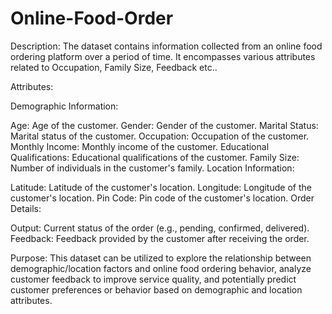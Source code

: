 # Online-Food-Order
Description:
The dataset contains information collected from an online food ordering platform over a period of time. It encompasses various attributes related to Occupation, Family Size, Feedback etc..

Attributes:

Demographic Information:

Age: Age of the customer.
Gender: Gender of the customer.
Marital Status: Marital status of the customer.
Occupation: Occupation of the customer.
Monthly Income: Monthly income of the customer.
Educational Qualifications: Educational qualifications of the customer.
Family Size: Number of individuals in the customer's family.
Location Information:

Latitude: Latitude of the customer's location.
Longitude: Longitude of the customer's location.
Pin Code: Pin code of the customer's location.
Order Details:

Output: Current status of the order (e.g., pending, confirmed, delivered).
Feedback: Feedback provided by the customer after receiving the order.

Purpose:
This dataset can be utilized to explore the relationship between demographic/location factors and online food ordering behavior, analyze customer feedback to improve service quality, and potentially predict customer preferences or behavior based on demographic and location attributes.
